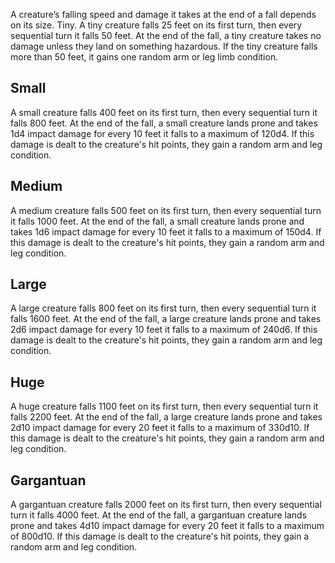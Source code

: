 A creature’s falling speed and damage it takes at the end of a fall depends on its size. Tiny. A tiny creature falls 25 feet on its first turn, then every sequential turn it falls 50 feet. At the end of the fall, a tiny creature takes no damage unless they land on something hazardous. If the tiny creature falls more than 50 feet, it gains one random arm or leg limb condition. 

## Small
A small creature falls 400 feet on its first turn, then every sequential turn it falls 800 feet. At the end of the fall, a small creature lands prone and takes 1d4 impact damage for every 10 feet it falls to a maximum of 120d4. If this damage is dealt to the creature's hit points, they gain a random arm and leg condition. 

## Medium
A medium creature falls 500 feet on its first turn, then every sequential turn it falls 1000 feet. At the end of the fall, a small creature lands prone and takes 1d6 impact damage for every 10 feet it falls to a maximum of 150d4. If this damage is dealt to the creature's hit points, they gain a random arm and leg condition. 

## Large
A large creature falls 800 feet on its first turn, then every sequential turn it falls 1600 feet. At the end of the fall, a large creature lands prone and takes 2d6 impact damage for every 10 feet it falls to a maximum of 240d6. If this damage is dealt to the creature's hit points, they gain a random arm and leg condition. 

## Huge
A huge creature falls 1100 feet on its first turn, then every sequential turn it falls 2200 feet. At the end of the fall, a large creature lands prone and takes 2d10 impact damage for every 20 feet it falls to a maximum of 330d10. If this damage is dealt to the creature's hit points, they gain a random arm and leg condition. 

## Gargantuan
A gargantuan creature falls 2000 feet on its first turn, then every sequential turn it falls 4000 feet. At the end of the fall, a gargantuan creature lands prone and takes 4d10 impact damage for every 20 feet it falls to a maximum of 800d10. If this damage is dealt to the creature's hit points, they gain a random arm and leg condition.